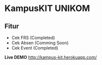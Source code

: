 # KampusKIT UNIKOM
## Fitur 
- Cek FRS (Completed)
- Cek Absen (Comming Soon)
- Cek Event (Completed)

**Live DEMO**
http://kampus-kit.herokuapp.com/